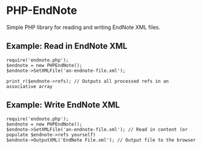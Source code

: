 PHP-EndNote
===========
Simple PHP library for reading and writing EndNote XML files.

Example: Read in EndNote XML
----------------------------

	require('endnote.php');
	$endnote = new PHPEndNote();
	$endnote->SetXMLFile('an-endnote-file.xml');

	print_r($endnote->refs); // Outputs all processed refs in an associative array


Example: Write EndNote XML
--------------------------

	require('endnote.php');
	$endnote = new PHPEndNote();
	$endnote->SetXMLFile('an-endnote-file.xml'); // Read in content (or populate $endnote->refs yourself)
	$endnote->OutputXML('EndNote File.xml'); // Output file to the browser
